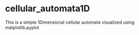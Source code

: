 # cellular_automata1D
This is a simple 1Dimensional cellular automata visualized using matplotlib.pyplot

